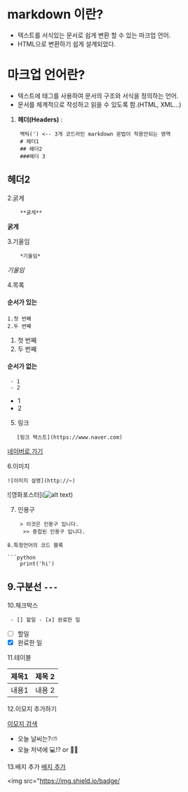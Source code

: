 # markdown 이란? 
  - 텍스트를 서식있는 문서로 쉽게 변환 할 수 있는 마크업 언어.
  - HTML으로 변환하기 쉽게 설계되었다.

 # 마크업 언어란?
  - 텍스트에 태그를 사용하여 문서의 구조와 서식을 정의하는 언어.
  - 문서를 체계적으로 작성하고 읽을 수 있도록 함.(HTML, XML...)

  1. **헤더(Headers)** :

```
    백틱(') <-- 3개 코드라인 markdown 문법이 적용안되는 영역
    # 헤더1
    ## 헤더2
    ###헤더 3
```
## 헤더2

2.굵게

```
    **굵게**
```
**굵게**

3.기울임

```
    *기울임*
```
*기울임*

4.목록
#### 순서가 있는
```
1.첫 번째
2.두 번째
```
1. 첫 번째
2. 두 번째
#### 순서가 없는
```
 - 1
 - 2
 ```
 - 1
 - 2

 5. 링크
 ```
    [링크 텍스트](https://www.naver.com)
```
[네이버로 가기](https://www.naver.com)

6.이미지
```
![이미지 설명](http://~)

```
![영화포스터](![alt text](https://img0.yna.co.kr/etc/inner/KR/2010/12/23/AKR20101223043800005_01_i_P4.jpg))

7. 인용구

```
    > 이것은 인용구 입니다.
     >> 중첩된 인용구 입니다.

8.특정언어의 코드 블록

```python
    print('hi')
```
9.구분선
```---```
---

10.체크박스

``` - [] 할일 - [x] 완료한 일```
 - [ ] 할일
 - [x] 완료한 일

 11.테이블

 | 제목1 | 제목 2|
 |-------|-------|
 | 내용1 | 내용 2 |

 12.이모지 추가하기

 [이모지 검색](https://emojipedia.org)

  - 오늘 날씨는?⛅
  - 오늘 저녁에 💻!? or 🛌🏻

  13.배지 추가
  [배지 추가](https://simpleicons.org)

<img src="https://img.shield.io/badge/
>
